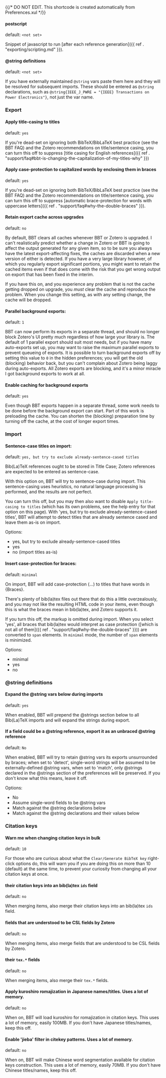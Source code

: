 {{/* DO NOT EDIT. This shortcode is created automatically from Preferences.xul */}}
#### postscript

default: `<not set>`

Snippet of javascript to run [after each reference generation]({{ ref . "exporting/scripting.md" }}).

#### @string definitions

default: `<not set>`

If you have externally maintained `@string` vars paste them here and they will be resolved for subsequent imports. These should be entered as `@string` declarations, such as `@string{IEEE_J_PWRE = "{IEEE} Transactions on Power Electronics"}`, not just the var name.

### Export

#### Apply title-casing to titles

default: `yes`

If you're dead-set on ignoring both BibTeX/BibLaTeX best practice (see the BBT FAQ) and the Zotero recommendations on title/sentence casing, you can turn this off to suppress [title casing for English references]({{ ref . "support/faq#bbt-is-changing-the-capitalization-of-my-titles-why" }})

#### Apply case-protection to capitalized words by enclosing them in braces

default: `yes`

If you're dead-set on ignoring both BibTeX/BibLaTeX best practice (see the BBT FAQ) and the Zotero recommendations on title/sentence casing, you can turn this off to suppress [automatic brace-protection for words with uppercase letters]({{ ref . "support/faq#why-the-double-braces" }}).

#### Retain export cache across upgrades

default: `no`

By default, BBT clears all caches whenever BBT or Zotero is upgraded. I can't realistically predict whether a change in Zotero or BBT is going to affect the output generated for any given item, so to be sure you always have the latest export-affecting fixes, the caches are discarded when a new version of either is detected. If you have a very large library however, of which you regularly export significant portions, you might want to retain the cached items even if that does come with the risk that you get wrong output on export that has been fixed in the interim.

If you have this on, and you experience any problem that is not the cache getting dropped on upgrade, you *must* clear the cache and reproduce the problem. When you change this setting, as with any setting change, the cache will be dropped.

#### Parallel background exports:

default: `1`

BBT can now perform its exports in a separate thread, and should no longer block Zotero's UI pretty much regardless of how large your library is. The default of 1 parallel export should suit most needs, but if you have many auto-exports set up, you may want to raise the maximum parallel exports to prevent queueing of exports. It is possible to turn background exports off by setting this value to `0` in the hidden preferences; you will get the old (blocking) behavior back, but you can't complain about Zotero being laggy during auto-exports. All Zotero exports are blocking, and it's a minor miracle I got background exports to work at all.

#### Enable caching for background exports

default: `yes`

Even though BBT exports happen in a separate thread, some work needs to be done before the background export can start. Part of this work is preloading the cache. You can shorten the (blocking) preparation time by turning off the cache, at the cost of longer export times.

### Import

#### Sentence-case titles on import:

default: `yes, but try to exclude already-sentence-cased titles`

Bib(La)TeX references ought to be stored in Title Case; Zotero references are expected to be entered as sentence-case.

With this option on, BBT will try to sentence-case during import. This sentence-casing uses heuristics, no natural language processing is performed, and the results are not perfect.

You can turn this off, but you may then also want to disable `Apply title-casing to titles` (which has its own problems, see the help entry for that option on this page). With 'yes, but try to exclude already-sentence-cased titles', BBT will attempt to detect titles that are already sentence cased and leave them as-is on import.

Options:

* yes, but try to exclude already-sentence-cased titles
* yes
* no (import titles as-is)

#### Insert case-protection for braces:

default: `minimal`

On import, BBT will add case-protection (<span class="nocase">...<span>) to titles that have words in {Braces}.

There's plenty of bib(la)tex files out there that do this a little overzealously, and you may not like the resulting HTML code in your items, even though this is what the braces mean in bib(la)tex, and Zotero supports it.

If you turn this off, the markup is omitted during import. When you select 'yes', all braces that bib(la)tex would interpret as case protection ([which is not all of them]({{ ref . "support/faq#why-the-double-braces" }})) are converted to `span` elements. In `minimal` mode, the number of `span` elements is minimized.

Options:

* minimal
* yes
* no

### @string definitions

#### Expand the @string vars below during imports

default: `yes`

When enabled, BBT will prepend the @strings section below to all Bib(La)TeX imports and will expand the strings during export.

#### If a field could be a @string reference, export it as an unbraced @string reference

default: `No`

When enabled, BBT will try to retain @string vars its exports unsurrounded by braces; when set to 'detect', single-word strings will be assumed to be externally-defined @string vars, when set to 'match', only @strings declared in the @strings section of the preferences will be preserved. If you don't know what this means, leave it off.

Options:

* No
* Assume single-word fields to be @string vars
* Match against the @string declarations below
* Match against the @string declarations and their values below

### Citation keys

#### Warn me when changing citation keys in bulk

default: `10`

For those who are curious about what the `Clear/Generate BibTeX key` right-click options do, this will warn you if you are doing this on more than 10 (default) at the same time, to prevent your curiosity from changing all your citation keys at once.

#### their citation keys into an bib(la)tex `ids` field

default: `no`

When merging items, also merge their citation keys into an bib(la)tex `ids` field.

#### fields that are understood to be CSL fields by Zotero

default: `no`

When merging items, also merge fields that are understood to be CSL fields by Zotero.

#### their `tex.*` fields

default: `no`

When merging items, also merge their `tex.*` fields.

#### Apply kuroshiro romajization in Japanese names/titles. Uses a lot of memory.

default: `no`

When on, BBT will load kuroshiro for romajization in citation keys. This uses a lot of memory, easily 100MB. If you don't have Japanese titles/names, keep this off.

#### Enable 'jieba' filter in citekey patterns. Uses a lot of memory.

default: `no`

When on, BBT will make Chinese word segmentation available for citation keys construction. This uses a lot of memory, easily 70MB. If you don't have Chinese titles/names, keep this off.


